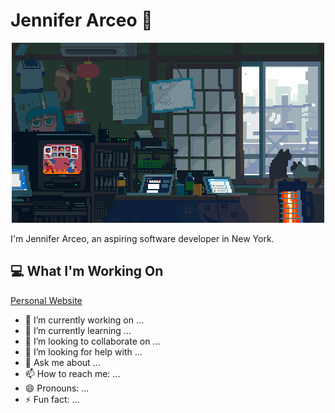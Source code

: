 # Jennifer Arceo 👋
<p align="center">
  <img src="images/0e798f91138755ce7386df586f6feb3b.gif" alt="desk with cat">
</p>

I'm Jennifer Arceo, an aspiring software developer in New York.

## 💻 What I'm Working On
[Personal Website](jenniferarceo.github.io) 

- 🔭 I’m currently working on ...
- 🌱 I’m currently learning ...
- 👯 I’m looking to collaborate on ...
- 🤔 I’m looking for help with ...
- 💬 Ask me about ...
- 📫 How to reach me: ...
- 😄 Pronouns: ...
- ⚡ Fun fact: ...

